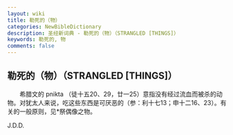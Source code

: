 ```yaml
---
layout: wiki
title: 勒死的（物）
categories: NewBibleDictionary
description: 圣经新词典 - 勒死的（物）（STRANGLED [THINGS]）
keywords: 勒死的, 物
comments: false
---
```


## 勒死的（物）（STRANGLED [THINGS]）

　　希腊文的 pnikta （徒十五20、29，廿一25）意指没有经过流血而被杀的动物。对犹太人来说，吃这些东西是可厌恶的（参：利十七13；申十二16、23）。有关的一般原则，见*祭偶像之物。

J.D.D.








